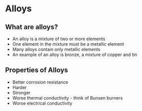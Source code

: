 # Alloys

## What are alloys?

- An alloy is a mixture of two or more elements
- One element in the mixture must be a metallic element
- Many alloys contain only metallic elements
- An example of an alloy is bronze, a mixture of copper and tin

## Properties of Alloys

- Better corrosion resistance
- Harder
- Stronger
- Worse thermal conductivity - think of Bunsen burners
- Worse electrical conductivity
